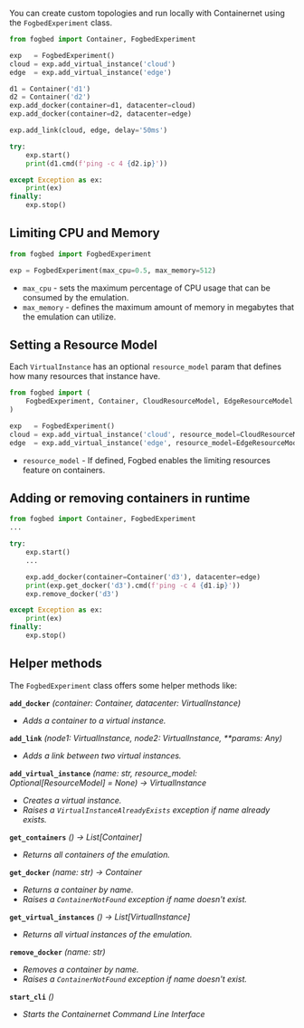 You can create custom topologies and run locally with Containernet using the `FogbedExperiment` class.
```py
from fogbed import Container, FogbedExperiment

exp   = FogbedExperiment()
cloud = exp.add_virtual_instance('cloud')
edge  = exp.add_virtual_instance('edge')

d1 = Container('d1')
d2 = Container('d2')
exp.add_docker(container=d1, datacenter=cloud)
exp.add_docker(container=d2, datacenter=edge)

exp.add_link(cloud, edge, delay='50ms')

try:
    exp.start()
    print(d1.cmd(f'ping -c 4 {d2.ip}'))

except Exception as ex:
    print(ex)
finally:
    exp.stop()
```


## Limiting CPU and Memory
```py
from fogbed import FogbedExperiment

exp = FogbedExperiment(max_cpu=0.5, max_memory=512)
```

* `max_cpu` - sets the maximum percentage of CPU usage that can be consumed by the emulation.
* `max_memory` - defines the maximum amount of memory in megabytes that the emulation can utilize.


## Setting a Resource Model
Each `VirtualInstance` has an optional `resource_model` param that defines how many resources that instance have.
```py
from fogbed import (
    FogbedExperiment, Container, CloudResourceModel, EdgeResourceModel
)

exp   = FogbedExperiment()
cloud = exp.add_virtual_instance('cloud', resource_model=CloudResourceModel(max_cu=8.0, max_mu=1024))
edge  = exp.add_virtual_instance('edge', resource_model=EdgeResourceModel(max_cu=2.0, max_mu=256))
```

* `resource_model` - If defined, Fogbed enables the limiting resources feature on containers.


## Adding or removing containers in runtime
```py
from fogbed import Container, FogbedExperiment
...

try:
    exp.start()
    ...

    exp.add_docker(container=Container('d3'), datacenter=edge)
    print(exp.get_docker('d3').cmd(f'ping -c 4 {d1.ip}'))
    exp.remove_docker('d3')

except Exception as ex:
    print(ex)
finally:
    exp.stop()
```

## Helper methods
The `FogbedExperiment` class offers some helper methods like:

<b>`add_docker`</b>
<i>(container: Container, datacenter: VirtualInstance)

* Adds a container to a virtual instance.
</i>


<b>`add_link`</b>
<i>(node1: VirtualInstance, node2: VirtualInstance, **params: Any)

* Adds a link between two virtual instances.
</i> 


<b>`add_virtual_instance`</b>
<i>(name: str, resource_model: Optional[ResourceModel] = None) -> VirtualInstance

* Creates a virtual instance.
* Raises a `VirtualInstanceAlreadyExists` exception if name already exists.
</i>


<b>`get_containers`</b>
<i>() -> List[Container]

* Returns all containers of the emulation.
</i>


<b>`get_docker`</b>
<i>(name: str) -> Container

* Returns a container by name. 
* Raises a `ContainerNotFound` exception if name doesn't exist.
</i>


<b>`get_virtual_instances`</b>
<i>() -> List[VirtualInstance]

* Returns all virtual instances of the emulation.
</i>


<b>`remove_docker`</b>
<i>(name: str)

* Removes a container by name. 
* Raises a `ContainerNotFound` exception if name doesn't exist.
</i>

<b>`start_cli`</b>
<i>()

* Starts the Containernet Command Line Interface
</i>